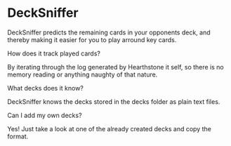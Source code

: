 # DeckSniffer
DeckSniffer predicts the remaining cards in your opponents deck, and thereby making it easier for you to play arround key cards.

How does it track played cards?

By iterating through the log generated by Hearthstone it self, so there is no memory reading or anything naughty of that nature.

What decks does it know?

DeckSniffer knows the decks stored in the decks folder as plain text files.

Can I add my own decks?

Yes! Just take a look at one of the already created decks and copy the format.
